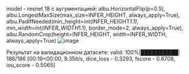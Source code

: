 model - resnet 18 с аугументацией:
 albu.HorizontalFlip(p=0.5),
 albu.LongestMaxSize(max_size=INFER_HEIGHT, always_apply=True),
 albu.PadIfNeeded(min_height=int(INFER_HEIGHT*1.1), min_width=int(INFER_WIDTH*1.1), border_mode=2, always_apply=True),
 albu.RandomCrop(height=INFER_HEIGHT, width=INFER_WIDTH, always_apply=True)
![image](https://github.com/user-attachments/assets/665cec27-655d-43f0-9bb8-bedb98da0a0f)

Результат на валидационном датасете: valid: 100%|██████████| 186/186 [00:19<00:00,  9.35it/s, dice_loss - 0.3293, fscore - 0.6708, iou_score - 0.5065]
